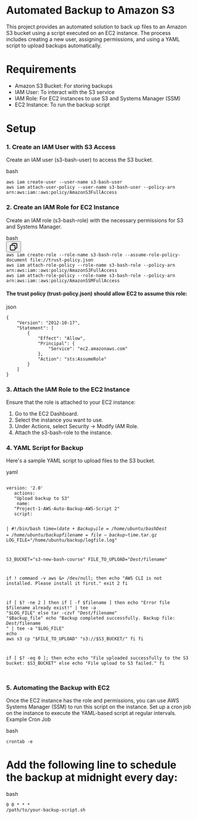 # Automated Backup to Amazon S3

This project provides an automated solution to back up files to an Amazon S3 bucket using a script executed on an EC2 instance. The process includes creating a new user, assigning permissions, and using a YAML script to upload backups automatically.
# Requirements

   - Amazon S3 Bucket: For storing backups
   - IAM User: To interact with the S3 service
   - IAM Role: For EC2 instances to use S3 and Systems Manager (SSM)
   - EC2 Instance: To run the backup script

# Setup
### 1. Create an IAM User with S3 Access

Create an IAM user (s3-bash-user) to access the S3 bucket.

<div class="flex items-center text-token-text-secondary bg-token-main-surface-secondary px-4 py-2 text-xs font-sans justify-between rounded-t-md h-9">bash</div>
<div class="overflow-y-auto p-4" dir="ltr">
<code class="!whitespace-pre hljs language-bash">
aws iam create-user --user-name s3-bash-user
aws iam attach-user-policy --user-name s3-bash-user --policy-arn arn:aws:iam::aws:policy/AmazonS3FullAccess
</code>
</div>

### 2. Create an IAM Role for EC2 Instance

Create an IAM role (s3-bash-role) with the necessary permissions for S3 and Systems Manager.

<div class="dark bg-gray-950 contain-inline-size rounded-md border-[0.5px] border-token-border-medium relative"><div class="flex items-center text-token-text-secondary bg-token-main-surface-secondary px-4 py-2 text-xs font-sans justify-between rounded-t-md h-9">bash</div><div class="sticky top-9 md:top-[5.75rem]">
  <div class="absolute bottom-0 right-2 flex h-9 items-center">
    <div class="flex items-center rounded bg-token-main-surface-secondary px-2 font-sans text-xs text-token-text-secondary">
      <span class="" data-state="closed">
        <button class="flex gap-1 items-center py-1">
          <svg width="24" height="24" viewBox="0 0 24 24" fill="none" xmlns="http://www.w3.org/2000/svg" class="icon-sm">
            <path fill-rule="evenodd" clip-rule="evenodd" d="M7 5C7 3.34315 8.34315 2 10 2H19C20.6569 2 22 3.34315 22 5V14C22 15.6569 20.6569 17 19 17H17V19C17 20.6569 15.6569 22 14 22H5C3.34315 22 2 20.6569 2 19V10C2 8.34315 3.34315 7 5 7H7V5ZM9 7H14C15.6569 7 17 8.34315 17 10V15H19C19.5523 15 20 14.5523 20 14V5C20 4.44772 19.5523 4 19 4H10C9.44772 4 9 4.44772 9 5V7ZM5 9C4.44772 9 4 9.44772 4 10V19C4 19.5523 4.44772 20 5 20H14C14.5523 20 15 19.5523 15 19V10C15 9.44772 14.5523 9 14 9H5Z" fill="currentColor"></path></svg>
         </button></span></div></div></div>
  <div class="overflow-y-auto p-4" dir="ltr">
  <code class="!whitespace-pre hljs language-bash">aws iam create-role --role-name s3-bash-role --assume-role-policy-document file://trust-policy.json
aws iam attach-role-policy --role-name s3-bash-role --policy-arn arn:aws:iam::aws:policy/AmazonS3FullAccess
aws iam attach-role-policy --role-name s3-bash-role --policy-arn arn:aws:iam::aws:policy/AmazonSSMFullAccess
</code></div></div>


#### The trust policy (trust-policy.json) should allow EC2 to assume this role:

json

<div class="overflow-y-auto p-4" dir="ltr"><code class="!whitespace-pre hljs language-json"><span class="hljs-punctuation">{</span>
    <span class="hljs-attr">"Version"</span><span class="hljs-punctuation">:</span> <span class="hljs-string">"2012-10-17"</span><span class="hljs-punctuation">,</span>
    <span class="hljs-attr">"Statement"</span><span class="hljs-punctuation">:</span> <span class="hljs-punctuation">[</span>
        <span class="hljs-punctuation">{</span>
            <span class="hljs-attr">"Effect"</span><span class="hljs-punctuation">:</span> <span class="hljs-string">"Allow"</span><span class="hljs-punctuation">,</span>
            <span class="hljs-attr">"Principal"</span><span class="hljs-punctuation">:</span> <span class="hljs-punctuation">{</span>
                <span class="hljs-attr">"Service"</span><span class="hljs-punctuation">:</span> <span class="hljs-string">"ec2.amazonaws.com"</span>
            <span class="hljs-punctuation">}</span><span class="hljs-punctuation">,</span>
            <span class="hljs-attr">"Action"</span><span class="hljs-punctuation">:</span> <span class="hljs-string">"sts:AssumeRole"</span>
        <span class="hljs-punctuation">}</span>
    <span class="hljs-punctuation">]</span>
<span class="hljs-punctuation">}</span>
</code></div>

### 3. Attach the IAM Role to the EC2 Instance

Ensure that the role is attached to your EC2 instance:

   1. Go to the EC2 Dashboard.
   2. Select the instance you want to use.
   3. Under Actions, select Security → Modify IAM Role.
   4. Attach the s3-bash-role to the instance.

### 4. YAML Script for Backup

Here's a sample YAML script to upload files to the S3 bucket.

yaml

<div class="overflow-y-auto p-4" dir="ltr">
<code class="!whitespace-pre hljs language-yaml">
<span class="hljs-attr">version:</span> <span class="hljs-string">'2.0'</span>
   <span class="hljs-attr">actions:</span> 
   <span class="hljs-string">"Upload backup to S3"</span>
    <span class="hljs-attr">name:</span>
   <span class="hljs-string">"Project-1-AWS-Auto-Backup-AWS-Script 2"</span>
   <span class="hljs-attr">script:</span>

<span class="hljs-string">|
#!/bin/bash
time=$(date +%m-%d-%y_%H_%M_%S)
Backup_file=/home/ubuntu/bash
Dest=/home/ubuntu/backup
filename=file-backup-$time.tar.gz
LOG_FILE="/home/ubuntu/backup/logfile.log"

S3_BUCKET="s3-new-bash-course"
FILE_TO_UPLOAD="$Dest/$filename"


if ! command -v aws &> /dev/null; then
  echo "AWS CLI is not installed. Please install it first."
  exit 2
fi

if [ $? -ne 2 ]
  then
  if [ -f $filename ]
  then
      echo "Error file $filename already exist!" | tee -a "$LOG_FILE"
  else
      tar -czvf "$Dest/$filename" "$Backup_file" 
      echo "Backup completed successfully. Backup file: $Dest/$filename " | tee -a "$LOG_FILE"
      echo
      aws s3 cp "$FILE_TO_UPLOAD" "s3://$S3_BUCKET/"
  fi
fi

if [ $? -eq 0 ]; then
  echo
  echo "File uploaded successfully to the S3 bucket: $S3_BUCKET"
else
  echo "File upload to S3 failed."
fi
</span>

</code>
</div>

### 5. Automating the Backup with EC2

Once the EC2 instance has the role and permissions, you can use AWS Systems Manager (SSM) to run this script on the instance. Set up a cron job on the instance to execute the YAML-based script at regular intervals.
Example Cron Job

bash

<div class="overflow-y-auto p-4" dir="ltr"><code class="!whitespace-pre hljs language-bash">crontab -e
</code></div>

# Add the following line to schedule the backup at midnight every day:

bash

<code class="!whitespace-pre hljs language-bash">0 0 * * * /path/to/your-backup-script.sh
</code>
